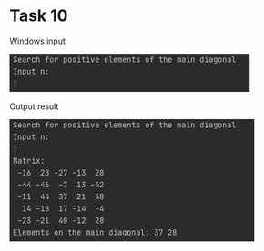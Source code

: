 Task 10
====================

Windows input 

![](https://github.com/DzmitrySiarheyeu/Epam/blob/main/Second-chapter-of-the-course/Tasks.%20Array%20of%20arrays/Task%2010/img/1.PNG)

Output result

![](https://github.com/DzmitrySiarheyeu/Epam/blob/main/Second-chapter-of-the-course/Tasks.%20Array%20of%20arrays/Task%2010/img/2.PNG)
